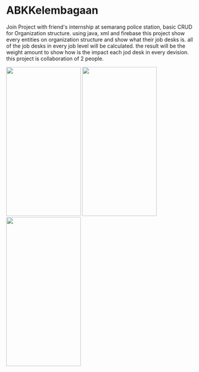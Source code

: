# ABKKelembagaan
Join Project with friend's internship at semarang police station, basic CRUD for Organization structure. using java, xml and firebase
this project show every entities on organization structure and show what their job desks is. all of the job desks in every job level will be calculated.
the result will be the weight amount to show how is the impact each jod desk in every devision. this project is collaboration of 2 people.

<img src="https://github.com/Krylliac/ABKKelembagaan/assets/117600120/d8536921-0e07-4337-9722-4656d3bcce7c" width="200" height="400">
<img src="https://github.com/Krylliac/ABKKelembagaan/assets/117600120/7918e3b7-171c-45ce-ae7b-651049f18e3d" width="200" height="400">
<img src="https://github.com/Krylliac/ABKKelembagaan/assets/117600120/a82a3a5e-8831-46f9-9cd9-60e9c316cb09" width="200" height="400">
